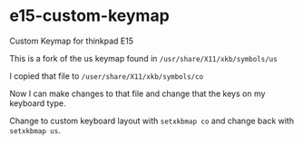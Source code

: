 # e15-custom-keymap
Custom Keymap for thinkpad E15

This is a fork of the us keymap found in `/usr/share/X11/xkb/symbols/us`

I copied that file to `/user/share/X11/xkb/symbols/co`

Now I can make changes to that file and change that the keys on my keyboard type.

Change to custom keyboard layout with `setxkbmap co` and change back with `setxkbmap us`.
